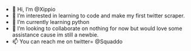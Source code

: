 - 👋 Hi, I’m @Xippio
- 👀 I’m interested in learning to code and make my first twitter scraper.
- 🌱 I’m currently learning python
- 💞️ I’m looking to collaborate on nothing for now but would love some assistance cause im still a newbie.
- 📫 You can reach me on twitter= @Squaddo

<!---
Xippio/Xippio is a ✨ special ✨ repository because its `README.md` (this file) appears on your GitHub profile.
You can click the Preview link to take a look at your changes.
--->

